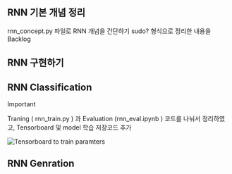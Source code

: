 
## RNN 기본 개념 정리

rnn_concept.py 파일로 RNN 개념을 간단하기 sudo? 형식으로 정리한 내용을 Backlog

## RNN 구현하기
## RNN Classification

>[!IMPORTANT]
> Traning ( rnn_train.py ) 과 Evaluation (rnn_eval.ipynb ) 코드를 나눠서 정리하였고, Tensorboard 및 model 학습 저장코드 추가 

![Tensorboard to train paramters ](./imgs/tensorboard_train.png.png)

## RNN Genration